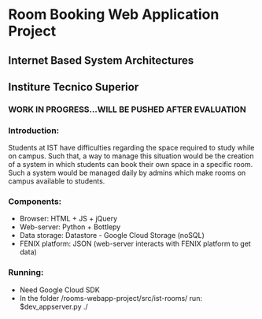 # Room Booking Web Application Project
## Internet Based System Architectures
## Institure Tecnico Superior

### WORK IN PROGRESS...WILL BE PUSHED AFTER EVALUATION

### Introduction:
Students at IST have difficulties regarding the space required to study while on campus. Such that, a way to manage this situation would be the creation of a system in which students can book their own space in a specific room. Such a system would be managed daily by admins which make rooms on campus available to students. 

### Components:
- Browser: HTML + JS + jQuery
- Web-server: Python + Bottlepy
- Data storage: Datastore - Google Cloud Storage (noSQL)
- FENIX platform: JSON (web-server interacts with FENIX platform to get data)

### Running:
- Need Google Cloud SDK
- In the folder /rooms-webapp-project/src/ist-rooms/ run:
$dev_appserver.py ./
